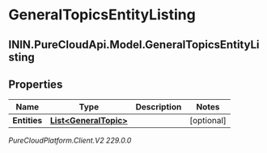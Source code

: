 # GeneralTopicsEntityListing

## ININ.PureCloudApi.Model.GeneralTopicsEntityListing

## Properties

|Name | Type | Description | Notes|
|------------ | ------------- | ------------- | -------------|
| **Entities** | [**List&lt;GeneralTopic&gt;**](GeneralTopic) |  | [optional] |



_PureCloudPlatform.Client.V2 229.0.0_
